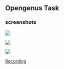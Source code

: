 ## Opengenus Task

### screenshots

![](https://i.imgur.com/CLPTSQV.png)

![](https://i.imgur.com/jPX2frP.png)

![](https://i.imgur.com/ttPjl0T.png)

[Recording](https://www.useloom.com/share/8149747b394442e0a51431275e2a3340)
